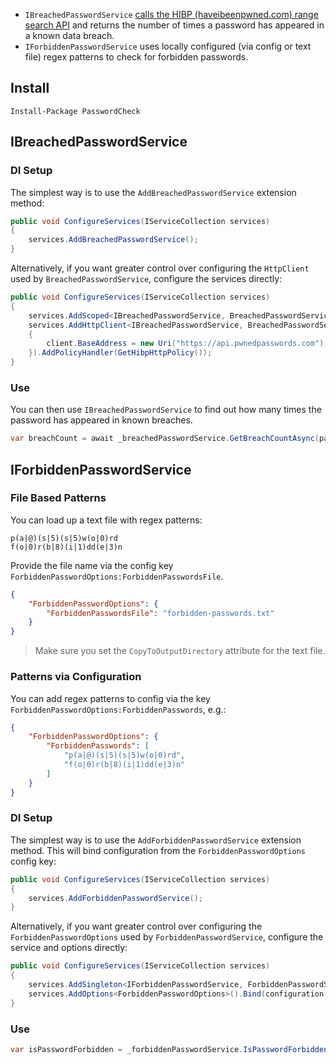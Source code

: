 - `IBreachedPasswordService` [calls the HIBP (haveibeenpwned.com) range search API](https://haveibeenpwned.com/API/v3#SearchingPwnedPasswordsByRange) and returns the number of times a password has appeared in a known data breach.
- `IForbiddenPasswordService` uses locally configured (via config or text file) regex patterns to check for forbidden passwords.

## Install 

```
Install-Package PasswordCheck
```

## IBreachedPasswordService

### DI Setup

The simplest way is to use the `AddBreachedPasswordService` extension method:

```cs
public void ConfigureServices(IServiceCollection services)
{
    services.AddBreachedPasswordService();
}
```

Alternatively, if you want greater control over configuring the `HttpClient` used by `BreachedPasswordService`, configure the services directly:

```cs
public void ConfigureServices(IServiceCollection services)
{
    services.AddScoped<IBreachedPasswordService, BreachedPasswordService>();
    services.AddHttpClient<IBreachedPasswordService, BreachedPasswordService>(client =>
    {
        client.BaseAddress = new Uri("https://api.pwnedpasswords.com");
    }).AddPolicyHandler(GetHibpHttpPolicy());
}
```

### Use

You can then use `IBreachedPasswordService` to find out how many times the password has appeared in known breaches.

```cs
var breachCount = await _breachedPasswordService.GetBreachCountAsync(password);
```

## IForbiddenPasswordService

### File Based Patterns

You can load up a text file with regex patterns:

```
p(a|@)(s|5)(s|5)w(o|0)rd
f(o|0)r(b|8)(i|1)dd(e|3)n
```

Provide the file name via the config key `ForbiddenPasswordOptions:ForbiddenPasswordsFile`.

```json
{
    "ForbiddenPasswordOptions": {
        "ForbiddenPasswordsFile": "forbidden-passwords.txt"
    }
}
```

>Make sure you set the `CopyToOutputDirectory` attribute for the text file.

### Patterns via Configuration

You can add regex patterns to config via the key `ForbiddenPasswordOptions:ForbiddenPasswords`, e.g.:

```json
{
    "ForbiddenPasswordOptions": {
        "ForbiddenPasswords": [
            "p(a|@)(s|5)(s|5)w(o|0)rd",
            "f(o|0)r(b|8)(i|1)dd(e|3)n"
        ]
    }
}
```

### DI Setup

The simplest way is to use the `AddForbiddenPasswordService` extension method. This will bind configuration from the `ForbiddenPasswordOptions` config key:

```cs
public void ConfigureServices(IServiceCollection services)
{
    services.AddForbiddenPasswordService();
}
```

Alternatively, if you want greater control over configuring the `ForbiddenPasswordOptions` used by `ForbiddenPasswordService`, configure the service and options directly:

```cs
public void ConfigureServices(IServiceCollection services)
{
    services.AddSingleton<IForbiddenPasswordService, ForbiddenPasswordService>();
    services.AddOptions<ForbiddenPasswordOptions>().Bind(configuration.GetSection("MyCustomForbiddenPasswordOptionsKey"));
}
```

### Use

```cs
var isPasswordForbidden = _forbiddenPasswordService.IsPasswordForbidden("password123");
```
